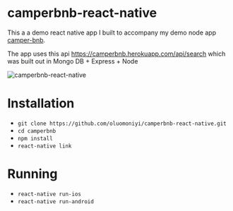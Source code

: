 # camperbnb-react-native
This a a demo react native app I built to accompany my demo node app [camper-bnb](https://camperbnb.herokuapp.com). 

The app uses this api https://camperbnb.herokuapp.com/api/search which was built out in Mongo DB + Express + Node

![camperbnb-react-native](http://theazimuth.co/img/Simulator.png)

# Installation

- `git clone https://github.com/oluomoniyi/camperbnb-react-native.git`
- `cd camperbnb`
- `npm install`
- `react-native link`


# Running

- `react-native run-ios`
- `react-native run-android`


